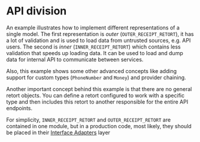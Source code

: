 # API division

An example illustrates how to implement different representations of a single model.
The first representation is _outer_ (`OUTER_RECEIPT_RETORT`),
it has a lot of validation and is used to load data from untrusted sources, e.g. API users.
The second is _inner_ (`INNER_RECEIPT_RETORT`) which contains less validation that speeds up loading data.
It can be used to load and dump data for internal API to communicate between services.

Also, this example shows some other advanced concepts like
adding support for custom types (`PhoneNumber` and `Money`)
and provider chaining.

Another important concept behind this example is that there are no general retort objects.
You can define a retort configured to work with a specific type
and then includes this retort to another responsible for the entire API endpoints.

For simplicity, `INNER_RECEIPT_RETORT` and `OUTER_RECEIPT_RETORT` are contained in one module,
but in a production code, most likely, they should be placed in their
[Interface Adapters](https://blog.cleancoder.com/uncle-bob/2012/08/13/the-clean-architecture.html#interface-adapters)
layer
